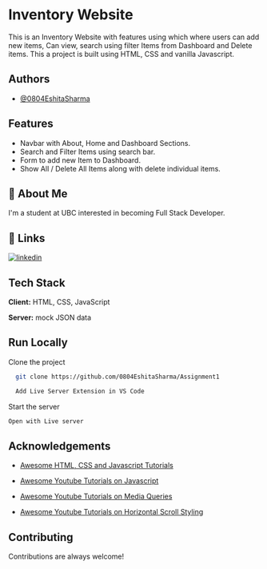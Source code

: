 
# Inventory Website

This is an Inventory Website with features using which where users
            can add new items, Can view, search using filter Items from
            Dashboard and Delete items. This a project is built using HTML, CSS and vanilla
            Javascript.

## Authors

- [@0804EshitaSharma](https://github.com/0804EshitaSharma)


## Features

- Navbar with About, Home and Dashboard Sections.
- Search and Filter Items using search bar.
- Form to add new Item to Dashboard.
- Show All / Delete All Items along with delete individual items.





## 🚀 About Me
I'm a student at UBC interested in becoming Full Stack Developer.



## 🔗 Links
[![linkedin](https://www.linkedin.com/eshitasharma)](https://www.linkedin.com/)



## Tech Stack

**Client:** HTML, CSS, JavaScript

**Server:** mock  JSON data


## Run Locally

Clone the project

```bash
  git clone https://github.com/0804EshitaSharma/Assignment1
```

```bash
  Add Live Server Extension in VS Code
```

Start the server

```bash
Open with Live server 
```


## Acknowledgements

 - [Awesome HTML, CSS and Javascript Tutorials](https://www.w3schools.com/default.asp)

 - [Awesome Youtube Tutorials on Javascript](https://www.youtube.com/watch?v=hEs3IL6UyvE)
  - [Awesome Youtube Tutorials on Media Queries](https://www.youtube.com/watch?v=H-AmJSMcNfI)

 - [Awesome Youtube Tutorials on Horizontal Scroll Styling](https://www.youtube.com/watch?v=gzXyRa7jwk4)


## Contributing

Contributions are always welcome!


